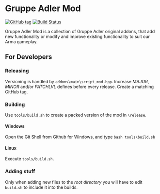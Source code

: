 # Gruppe Adler Mod

[![GitHub tag](https://img.shields.io/github/tag/gruppe-adler/gruppe_adler_mod.svg)](https://github.com/gruppe-adler/gruppe_adler_mod/releases)
[![Build Status](https://travis-ci.org/gruppe-adler/gruppe_adler_mod.svg?branch=master)](https://travis-ci.org/gruppe-adler/gruppe_adler_mod)

Gruppe Adler Mod is a collection of Gruppe Adler original addons, that add new functionality or modify and improve existing functionality to suit our Arma gameplay.

## For Developers

### Releasing

Versioning is handled by `addons\main\script_mod.hpp`. Increase *MAJOR*, *MINOR* and/or *PATCHLVL* defines before every release. Create a matching GitHub tag.

### Building

Use `tools/build.sh` to create a packed version of the mod in `\release`.

#### Windows

Open the Git Shell from Github for Windows, and type `bash tools\build.sh`

#### Linux

Execute `tools/build.sh`.

### Adding stuff

Only when adding new files to the *root directory* you will have to edit `build.sh` to include it into the builds.
